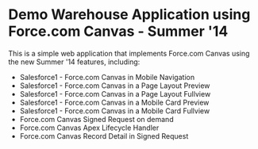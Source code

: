 # Demo Warehouse Application using Force.com Canvas - Summer '14

This is a simple web application that implements Force.com Canvas using the new Summer '14 features, including:

   * Salesforce1 - Force.com Canvas in Mobile Navigation
   * Salesforce1 - Force.com Canvas in a Page Layout Preview
   * Salesforce1 - Force.com Canvas in a Page Layout Fullview
   * Salesforce1 - Force.com Canvas in a Mobile Card Preview
   * Salesforce1 - Force.com Canvas in a Mobile Card Fullview
   * Force.com Canvas Signed Request on demand
   * Force.com Canvas Apex Lifecycle Handler
   * Force.com Canvas Record Detail in Signed Request
   
